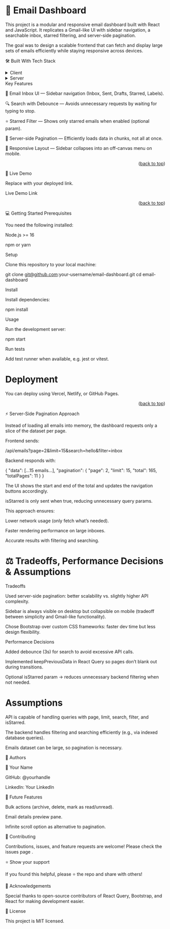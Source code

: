 # 📖 Email Dashboard <a name="about-project"></a>

This project is a modular and responsive email dashboard built with React and JavaScript. It replicates a Gmail-like UI with sidebar navigation, a searchable inbox, starred filtering, and server-side pagination.

The goal was to design a scalable frontend that can fetch and display large sets of emails efficiently while staying responsive across devices.

🛠 Built With <a name="built-with"></a>
Tech Stack <a name="tech-stack"></a>
<details> <summary>Client</summary> <ul> <li><a href="https://react.dev/">React.js</a></li> <li><a href="https://getbootstrap.com/">Bootstrap 5</a></li> <li><a href="https://tanstack.com/query/latest">TanStack React Query</a></li> <li><a href="https://redux.js.org/">Redux</a></li> </ul> </details> <details> <summary>Server</summary> <ul> <li>Generic REST API (assumed Express/Node backend)</li> </ul> </details>
Key Features <a name="key-features"></a>

📩 Email Inbox UI — Sidebar navigation (Inbox, Sent, Drafts, Starred, Labels).

🔍 Search with Debounce — Avoids unnecessary requests by waiting for typing to stop.

⭐ Starred Filter — Shows only starred emails when enabled (optional param).

📑 Server-side Pagination — Efficiently loads data in chunks, not all at once.

📱 Responsive Layout — Sidebar collapses into an off-canvas menu on mobile.

<p align="right">(<a href="#readme-top">back to top</a>)</p>
🚀 Live Demo <a name="live-demo"></a>

Replace with your deployed link.

Live Demo Link

<p align="right">(<a href="#readme-top">back to top</a>)</p>
💻 Getting Started <a name="getting-started"></a>
Prerequisites

You need the following installed:

Node.js >= 16

npm or yarn

Setup

Clone this repository to your local machine:

  git clone git@github.com:your-username/email-dashboard.git
  cd email-dashboard

Install

Install dependencies:

  npm install

Usage

Run the development server:

  npm start

Run tests

Add test runner when available, e.g. jest or vitest.

# Deployment

You can deploy using Vercel, Netlify, or GitHub Pages.

<p align="right">(<a href="#readme-top">back to top</a>)</p>
⚡ Server-Side Pagination Approach

Instead of loading all emails into memory, the dashboard requests only a slice of the dataset per page.

Frontend sends:

/api/emails?page=2&limit=15&search=hello&filter=inbox


Backend responds with:

{
  "data": [...15 emails...],
  "pagination": {
    "page": 2,
    "limit": 15,
    "total": 165,
    "totalPages": 11
  }
}


The UI shows the start and end of the total and updates the navigation buttons accordingly.

isStarred is only sent when true, reducing unnecessary query params.

This approach ensures:

Lower network usage (only fetch what’s needed).

Faster rendering performance on large inboxes.

Accurate results with filtering and searching.

# ⚖️ Tradeoffs, Performance Decisions & Assumptions
Tradeoffs

Used server-side pagination: better scalability vs. slightly higher API complexity.

Sidebar is always visible on desktop but collapsible on mobile (tradeoff between simplicity and Gmail-like functionality).

Chose Bootstrap over custom CSS frameworks: faster dev time but less design flexibility.

Performance Decisions

Added debounce (3s) for search to avoid excessive API calls.

Implemented keepPreviousData in React Query so pages don’t blank out during transitions.

Optional isStarred param → reduces unnecessary backend filtering when not needed.

# Assumptions

API is capable of handling queries with page, limit, search, filter, and isStarred.

The backend handles filtering and searching efficiently (e.g., via indexed database queries).

Emails dataset can be large, so pagination is necessary.

👥 Authors <a name="authors"></a>

👤 Your Name

GitHub: @yourhandle

LinkedIn: Your LinkedIn

🔭 Future Features <a name="future-features"></a>

 Bulk actions (archive, delete, mark as read/unread).

 Email details preview pane.

 Infinite scroll option as alternative to pagination.

🤝 Contributing <a name="contributing"></a>

Contributions, issues, and feature requests are welcome!
Please check the issues page
.

⭐️ Show your support <a name="support"></a>

If you found this helpful, please ⭐ the repo and share with others!

🙏 Acknowledgements <a name="acknowledgements"></a>

Special thanks to open-source contributors of React Query, Bootstrap, and React for making development easier.

📝 License <a name="license"></a>

This project is MIT
 licensed.

